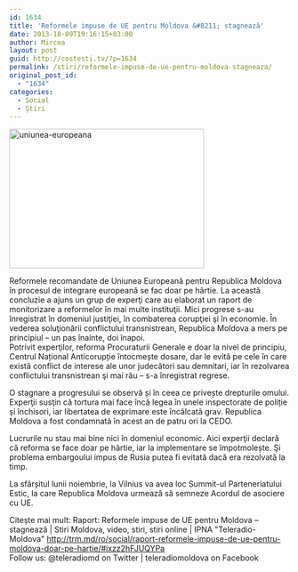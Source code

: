 ```yaml
---
id: 1634
title: 'Reformele impuse de UE pentru Moldova &#8211; stagnează'
date: 2013-10-09T19:16:15+03:00
author: Mircea
layout: post
guid: http://costesti.tv/?p=1634
permalink: /stiri/reformele-impuse-de-ue-pentru-moldova-stagneaza/
original_post_id:
  - "1634"
categories:
  - Social
  - Știri
---
```

[<img alt="uniunea-europeana" class="alignleft size-full wp-image-1635" src="http://costestean.files.wordpress.com/2013/10/uniunea-europeana.jpg" style="height:251px;width:350px;" />](http://costestean.files.wordpress.com/2013/10/uniunea-europeana.jpg) 

Reformele recomandate de Uniunea Europeană pentru Republica Moldova &icirc;n procesul de integrare europeană se fac doar pe h&acirc;rtie. La această concluzie a ajuns un grup de experţi care au elaborat un raport de monitorizare a reformelor &icirc;n mai multe instituţii. Mici progrese s-au &icirc;nregistrat &icirc;n domeniul justiţiei, &icirc;n combaterea corupţiei şi &icirc;n economie. &Icirc;n vederea soluţionării conflictului transnistrean, Republica Moldova a mers pe principiul &#8211; un pas &icirc;nainte, doi &icirc;napoi.  
Potrivit experţilor, reforma Procuraturii Generale e doar la nivel de principiu, Centrul Național Anticorupție &icirc;ntocmește dosare, dar le evită pe cele &icirc;n care există conflict de interese ale unor judecători sau demnitari, iar &icirc;n rezolvarea conflictului transnistrean şi mai rău &ndash; s-a &icirc;nregistrat regrese. 

O stagnare a progresului se observă și &icirc;n ceea ce privește drepturile omului. Experţii susţin că tortura mai face &icirc;ncă legea &icirc;n unele inspectorate de poliție și &icirc;nchisori, iar libertatea de exprimare este &icirc;ncălcată grav. Republica Moldova a fost condamnată &icirc;n acest an de patru ori la CEDO. 

Lucrurile nu stau mai bine nici &icirc;n domeniul economic. Aici experţii declară că reforma se face doar pe h&acirc;rtie, iar la implementare se &icirc;mpotmolește. Şi problema embargoului impus de Rusia putea fi evitată dacă era rezolvată la timp. 

La sf&acirc;rșitul lunii noiembrie, la Vilnius va avea loc Summit-ul Parteneriatului Estic, la care Republica Moldova urmează să semneze Acordul de asociere cu UE. 

  
Citește mai mult: Raport: Reformele impuse de UE pentru Moldova &#8211; stagnează | Stiri Moldova, video, stiri, stiri online | IPNA "Teleradio-Moldova" http://trm.md/ro/social/raport-reformele-impuse-de-ue-pentru-moldova-doar-pe-hartie/#ixzz2hFJUQYPa  
Follow us: @teleradiomd on Twitter | teleradiomoldova on Facebook